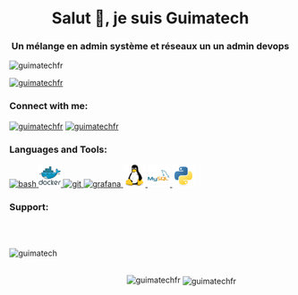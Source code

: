 <h1 align="center">Salut 👋, je suis Guimatech</h1>
<h3 align="center">Un mélange en admin système et réseaux un un admin devops</h3>

<p align="left"> <img src="https://komarev.com/ghpvc/?username=guimatechfr&label=Profile%20views&color=0e75b6&style=flat" alt="guimatechfr" /> </p>

<p align="left"> <a href="https://twitter.com/guimatechfr" target="blank"><img src="https://img.shields.io/twitter/follow/guimatechfr?logo=twitter&style=for-the-badge" alt="guimatechfr" /></a> </p>

<h3 align="left">Connect with me:</h3>
<p align="left">
<a href="https://twitter.com/guimatechfr" target="blank"><img align="center" src="https://raw.githubusercontent.com/rahuldkjain/github-profile-readme-generator/master/src/images/icons/Social/twitter.svg" alt="guimatechfr" height="30" width="40" /></a>
<a href="https://discord.gg/guimatechfr" target="blank"><img align="center" src="https://raw.githubusercontent.com/rahuldkjain/github-profile-readme-generator/master/src/images/icons/Social/discord.svg" alt="guimatechfr" height="30" width="40" /></a>
</p>

<h3 align="left">Languages and Tools:</h3>
<p align="left"> <a href="https://www.gnu.org/software/bash/" target="_blank" rel="noreferrer"> <img src="https://www.vectorlogo.zone/logos/gnu_bash/gnu_bash-icon.svg" alt="bash" width="40" height="40"/> </a> <a href="https://www.docker.com/" target="_blank" rel="noreferrer"> <img src="https://raw.githubusercontent.com/devicons/devicon/master/icons/docker/docker-original-wordmark.svg" alt="docker" width="40" height="40"/> </a> <a href="https://git-scm.com/" target="_blank" rel="noreferrer"> <img src="https://www.vectorlogo.zone/logos/git-scm/git-scm-icon.svg" alt="git" width="40" height="40"/> </a> <a href="https://grafana.com" target="_blank" rel="noreferrer"> <img src="https://www.vectorlogo.zone/logos/grafana/grafana-icon.svg" alt="grafana" width="40" height="40"/> </a> <a href="https://www.linux.org/" target="_blank" rel="noreferrer"> <img src="https://raw.githubusercontent.com/devicons/devicon/master/icons/linux/linux-original.svg" alt="linux" width="40" height="40"/> </a> <a href="https://www.mysql.com/" target="_blank" rel="noreferrer"> <img src="https://raw.githubusercontent.com/devicons/devicon/master/icons/mysql/mysql-original-wordmark.svg" alt="mysql" width="40" height="40"/> </a> <a href="https://www.python.org" target="_blank" rel="noreferrer"> <img src="https://raw.githubusercontent.com/devicons/devicon/master/icons/python/python-original.svg" alt="python" width="40" height="40"/> </a> </p>

<h3 align="left">Support:</h3>
<br>
<br>
<p><a href="https://www.buymeacoffee.com/guimatech"> <img align="left" src="https://cdn.buymeacoffee.com/buttons/v2/default-yellow.png" height="50" width="210" alt="guimatech" /></a></p><br><br>

<p><img align="left" src="https://github-readme-stats.vercel.app/api/top-langs?username=guimatechfr&show_icons=true&locale=en&layout=compact" alt="guimatechfr" /></p>

<p>&nbsp;<img align="center" src="https://github-readme-stats.vercel.app/api?username=guimatechfr&show_icons=true&locale=en" alt="guimatechfr" /></p>

